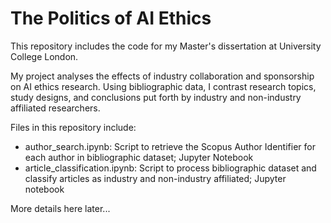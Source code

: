 # The Politics of AI Ethics
This repository includes the code for my Master's dissertation at University College London.

My project analyses the effects of industry collaboration and sponsorship on AI ethics research.  Using bibliographic data, I contrast research topics, study designs, and conclusions put forth by industry and non-industry affiliated researchers.

Files in this repository include:

* author_search.ipynb: Script to retrieve the Scopus Author Identifier for each author in bibliographic dataset; Jupyter Notebook
* article_classification.ipynb: Script to process bibliographic dataset and classify articles as industry and non-industry affiliated; Jupyter notebook

More details here later...
